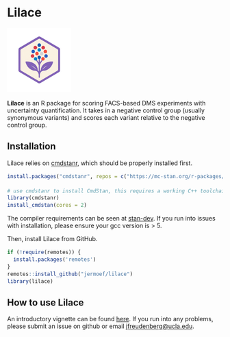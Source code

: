 
<!-- README.md is generated from README.Rmd. Please edit that file -->

# Lilace

<!-- badges: start -->
<!-- badges: end -->
<p align="left">
<img src="img/lilace-logo.png" width="150">
</p>

**Lilace** is an R package for scoring FACS-based DMS experiments with
uncertainty quantification. It takes in a negative control group
(usually synonymous variants) and scores each variant relative to the
negative control group.

## Installation

Lilace relies on [cmdstanr](https://mc-stan.org/cmdstanr/), which should
be properly installed first.

``` r
install.packages("cmdstanr", repos = c("https://mc-stan.org/r-packages/", getOption("repos")))

# use cmdstanr to install CmdStan, this requires a working C++ toolchain and compiler
library(cmdstanr)
install_cmdstan(cores = 2)
```

The compiler requirements can be seen at
[stan-dev](https://github.com/stan-dev/stan/wiki/Coding-Style-and-Idioms#supported-cpp-versions-and-compilers).
If you run into issues with installation, please ensure your gcc version
is \> 5.

Then, install Lilace from GitHub.

``` r
if (!require(remotes)) {
  install.packages('remotes')
}
remotes::install_github("jermoef/lilace")
library(lilace)
```

## How to use Lilace

An introductory vignette can be found
[here](https://github.com/jermoef/lilace/tree/main/vignettes). If you
run into any problems, please submit an issue on github or email
<jfreudenberg@ucla.edu>.

